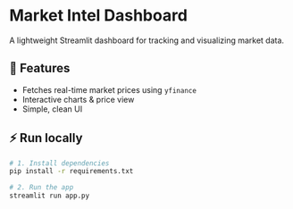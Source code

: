 # Market Intel Dashboard

A lightweight Streamlit dashboard for tracking and visualizing market data.

## 🚀 Features
- Fetches real-time market prices using `yfinance`
- Interactive charts & price view
- Simple, clean UI

## ⚡️ Run locally
```bash
# 1. Install dependencies
pip install -r requirements.txt

# 2. Run the app
streamlit run app.py
